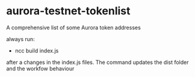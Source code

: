 # aurora-testnet-tokenlist

A comprehensive list of some Aurora token addresses

always run:

- ncc build index.js

after a changes in the index.js files.
The command updates the dist folder and the workfow behaviour
